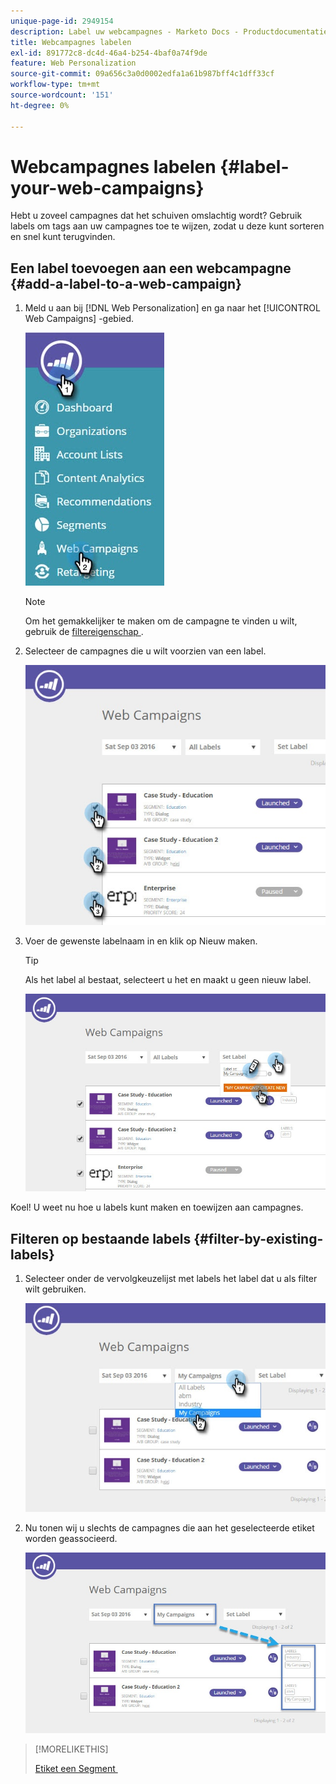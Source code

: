 ```yaml
---
unique-page-id: 2949154
description: Label uw webcampagnes - Marketo Docs - Productdocumentatie
title: Webcampagnes labelen
exl-id: 891772c8-dc4d-46a4-b254-4baf0a74f9de
feature: Web Personalization
source-git-commit: 09a656c3a0d0002edfa1a61b987bff4c1dff33cf
workflow-type: tm+mt
source-wordcount: '151'
ht-degree: 0%

---
```


# Webcampagnes labelen {#label-your-web-campaigns}

Hebt u zoveel campagnes dat het schuiven omslachtig wordt? Gebruik labels om tags aan uw campagnes toe te wijzen, zodat u deze kunt sorteren en snel kunt terugvinden.

## Een label toevoegen aan een webcampagne {#add-a-label-to-a-web-campaign}

1. Meld u aan bij [!DNL Web Personalization] en ga naar het [!UICONTROL Web Campaigns] -gebied.

   ![](assets/web-campaigns-hand.jpg)

   >[!NOTE]
   >
   >Om het gemakkelijker te maken om de campagne te vinden u wilt, gebruik de [&#x200B; filtereigenschap &#x200B;](/help/marketo/product-docs/web-personalization/working-with-web-campaigns/filter-web-campaigns.md).

1. Selecteer de campagnes die u wilt voorzien van een label.

   ![](assets/web-campaigns-label.jpg)

1. Voer de gewenste labelnaam in en klik op Nieuw maken.

   >[!TIP]
   >
   >Als het label al bestaat, selecteert u het en maakt u geen nieuw label.

   ![](assets/web-campaigns-set-label.jpg)

Koel! U weet nu hoe u labels kunt maken en toewijzen aan campagnes.

## Filteren op bestaande labels {#filter-by-existing-labels}

1. Selecteer onder de vervolgkeuzelijst met labels het label dat u als filter wilt gebruiken.

   ![](assets/web-campaigns-my-campaigns-dropdown.jpg)

1. Nu tonen wij u slechts de campagnes die aan het geselecteerde etiket worden geassocieerd.

   ![](assets/web-campaigns-label-showing.jpg)

>[!MORELIKETHIS]
>
>[&#x200B; Etiket een Segment &#x200B;](/help/marketo/product-docs/web-personalization/using-web-segments/label-your-segment.md)
